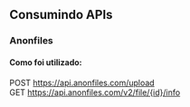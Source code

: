 ## Consumindo APIs

### Anonfiles



#### Como foi utilizado:

POST https://api.anonfiles.com/upload <br>
GET https://api.anonfiles.com/v2/file/{id}/info




